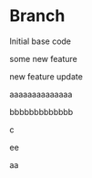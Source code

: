 # Branch

Initial base code

some new feature

new feature update

aaaaaaaaaaaaaa

bbbbbbbbbbbbb

c


ee

aa